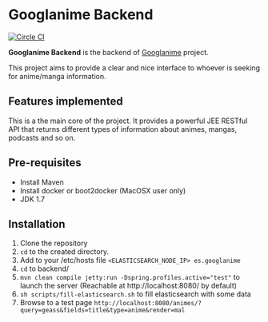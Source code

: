 # Googlanime Backend
[![Circle CI](https://circleci.com/gh/v4lproik/googlanime/tree/master.svg?style=shield)](https://circleci.com/gh/v4lproik/googlanime/tree/master)

**Googlanime Backend** is the backend of [Googlanime](https://github.com/v4lproik/googlanime/) project.

This project aims to provide a clear and nice interface to whoever is seeking for anime/manga information.

## Features implemented

This is a the main core of the project. It provides a powerful JEE RESTful API that returns different types of information about animes, mangas, podcasts and so on.

## Pre-requisites

- Install Maven 
- Install docker or boot2docker (MacOSX user only)
- JDK 1.7

## Installation

1. Clone the repository
2. `cd` to the created directory.
3. Add  to your /etc/hosts file `<ELASTICSEARCH_NODE_IP> es.googlanime`
4. `cd` to backend/
5. `mvn clean compile jetty:run -Dspring.profiles.active="test"` to launch the server (Reachable at http://localhost:8080/ by default)
6. `sh scripts/fill-elasticsearch.sh` to fill elasticsearch with some data
7. Browse to a test page `http://localhost:8080/animes/?query=geass&fields=title&type=anime&render=mal`